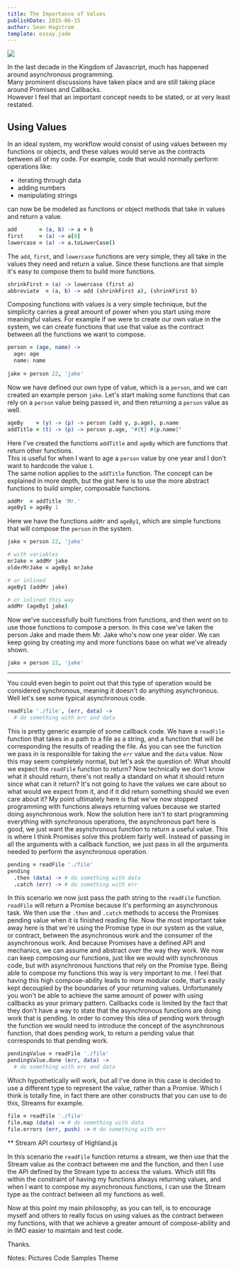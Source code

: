 ```yaml
---
title: The Importance of Values
publishDate: 2015-06-15
author: Sean Hagstrom
template: essay.jade
---
```


![](http://4.bp.blogspot.com/_vt749aV4Y7Q/TQ0RGGCoOkI/AAAAAAAAFsA/fKNZwumM1fI/s1600/palace%2Bof%2Bzinn.jpg)

In the last decade in the Kingdom of Javascript, much has happened around asynchronous programming.  
Many prominent discussions have taken place and are still taking place around Promises and Callbacks.  
However I feel that an important concept needs to be stated, or at very least restated.

## Using Values

In an ideal system, my workflow would consist of using values between my functions or objects, and these values would serve as the contracts between all of my code. For example, code that would normally perform operations like: 

* iterating through data
* adding numbers
* manipulating strings

can now be be modeled as functions or object methods that take in values and return a value.

```coffeescript
add       = (a, b) -> a + b
first     = (a) -> a[0]
lowercase = (a) -> a.toLowerCase()
```

The `add`, `first`, and `lowercase` functions are very simple, they all take in the values they need and return a value. Since these functions are that simple it's easy to compose them to build more functions.

```coffeescript
shrinkFirst = (a) -> lowercase (first a)
abbreviate  = (a, b) -> add (shrinkFirst a), (shrinkFirst b)
```

Composing functions with values is a very simple technique, but the simplicity carries a great amount of power when you start using more meaningful values. For example if we were to create our own value in the system, we can create functions that use that value as the contract between all the functions we want to compose.

```coffeescript
person = (age, name) ->
  age: age
  name: name
  
jake = person 22, 'jake'
```

Now we have defined our own type of value, which is a `person`, and we can created an example person `jake`.
Let's start making some functions that can rely on a `person` value being passed in, and then returning a `person` value as well.

```coffeescript
ageBy    = (y) -> (p) -> person (add y, p.age), p.name
addTitle = (t) -> (p) -> person p.age, "#{t} #{p.name}"
```

Here I've created the functions `addTitle` and `ageBy` which are functions that return other functions.  
This is useful for when I want to age a `person` value by one year and I don't want to hardcode the value `1`.  
The same notion applies to the `addTitle` function. The concept can be explained in more depth, but the gist here is to use the more abstract functions to build simpler, composable functions.

```coffeescript
addMr  = addTitle 'Mr.'
ageBy1 = ageBy 1
```

Here we have the functions `addMr` and `ageBy1`, which are simple functions that will compose the `person` in the system.

```coffeescript
jake = person 22, 'jake'

# with variables
mrJake = addMr jake
olderMrJake = ageBy1 mrJake

# or inlined
ageBy1 (addMr jake)

# or inlined this way
addMr (ageBy1 jake)
```

Now we've successfully built functions from functions, and then went on to use those functions to compose a person.
In this case we've taken the person Jake and made them Mr. Jake who's now one year older. We can keep going by creating my and more functions base on what we've already shown.

```coffeescript
jake = person 22, 'jake'
```

___

You could even begin to point out that this type of operation would be considered synchronous, meaning it doesn't do anything asynchronous. Well let's see some typical asynchronous code.

```coffeescript
readFile './file', (err, data) ->
  # do something with err and data
```

This is pretty generic example of some callback code.
We have a `readFile` function that takes in a path to a file as a string, and a function that will be corresponding the results of reading the file. As you can see the function we pass in is responsible for taking the `err` value and the `data` value. Now this may seem completely normal, but let's ask the question of:
What should we expect the `readFile` function to return?
Now technically we don't know what it should return, there's not really a standard on what it should return since what can it return? It's not going to have the values we care about so what would we expect from it, and if it did return something should we even care about it? My point ultimately here is that we've now stopped programming with functions always returning values because we started doing asynchronous work. Now the solution here isn't to start programming everything with synchronous operations, the asynchronous part here is good, we just want the asynchronous function to return a useful value. This is where I think Promises solve this problem fairly well. Instead of passing in all the arguments with a callback function, we just pass in all the arguments needed to perform the asynchronous operation.

```coffeescript
pending = readFile './file'
pending
  .then (data) -> # do something with data
  .catch (err) -> # do something with err
```

In this scenario we now just pass the path string to the `readFile` function. `readFile` will return a Promise because it's performing an asynchronous task. We then use the `.then` and `.catch` methods to access the Promises pending value when it is finished reading file. Now the most important take away here is that we're using the Promise type in our system as the value, or contract, between the asynchronous work and the consumer of the asynchronous work. And because Promises have a defined API and mechanics, we can assume and abstract over the way they work. We now can keep composing our functions, just like we would with synchronous code, but with asynchronous functions that rely on the Promise type. Being able to compose my functions this way is very important to me. I feel that having this high compose-ability leads to more modular code, that's easily kept decoupled by the boundaries of your returning values. Unfortunately you won't be able to achieve the same amount of power with using callbacks as your primary pattern.
Callbacks code is limited by the fact that they don't have a way to state that the asynchronous functions are doing work that is pending. In order to convey this idea of pending work through the function we would need to introduce the concept of the asynchronous function, that does pending work, to return a pending value that corresponds to that pending work.

```coffeescript
pendingValue = readFile './file'
pendingValue.done (err, data) ->
  # do something with err and data
```

Which hypothetically will work, but all I've done in this case is decided to use a different type to represent the value, rather than a Promise. Which I think is totally fine, in fact there are other constructs that you can use to do this, Streams for example.

```coffeescript
file = readFile './file'
file.map (data) -> # do something with data
file.errors (err, push) -> # do something with err
```
** Stream API courtesy of Highland.js

In this scenario the `readFile` function returns a stream, we then use that the Stream value as the contract between me and the function, and then I use the API defined by the Stream type to access the values. Which still fits within the constraint of having my functions always returning values, and when I want to compose my asynchronous functions, I can use the Stream type as the contract between all my functions as well.

Now at this point my main philosophy, as you can tell, is to encourage myself and others to really focus on using values as the contract between my functions, with that we achieve a greater amount of compose-ability and in IMO easier to maintain and test code.

Thanks.

Notes:
Pictures
Code Samples
Theme
